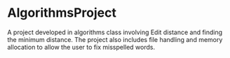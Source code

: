 # AlgorithmsProject
A project developed in algorithms class involving Edit distance and finding the minimum distance. The project also includes file handling and memory allocation to allow the user to fix misspelled words.
